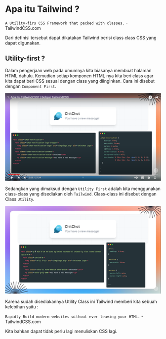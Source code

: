 # Apa itu Tailwind ?
 
`A Utility-firs CSS Framework that packed with classes.` -TailwindCSS.com

Dari definisi tersebut dapat dikatakan Tailwind berisi class class CSS yang dapat digunakan.

## Utility-first ?

Dalam pengerjaan web pada umumnya kita biasanya membuat halaman HTML dahulu. Kemudian setiap komponen HTML nya kita beri class agar kita dapat beri CSS sesuai dengan class yang diinginkan. Cara ini disebut dengan `Component First`.

![Component First](images/component-first.PNG)<br />

Sedangkan yang dimaksud dengan `Utility First` adalah kita menggunakan class-class yang disediakan oleh `Tailwind`. Class-class ini disebut dengan Class `Utility`.

![Utility First](images/utility-first.PNG)<br />

Karena sudah disediakannya Utility Class ini Tailwind memberi kita sebuah kelebihan yaitu :

`Rapidly Build modern websites without ever leaving your HTML.` -TailwindCSS.com

Kita bahkan dapat tidak perlu lagi menuliskan CSS lagi.